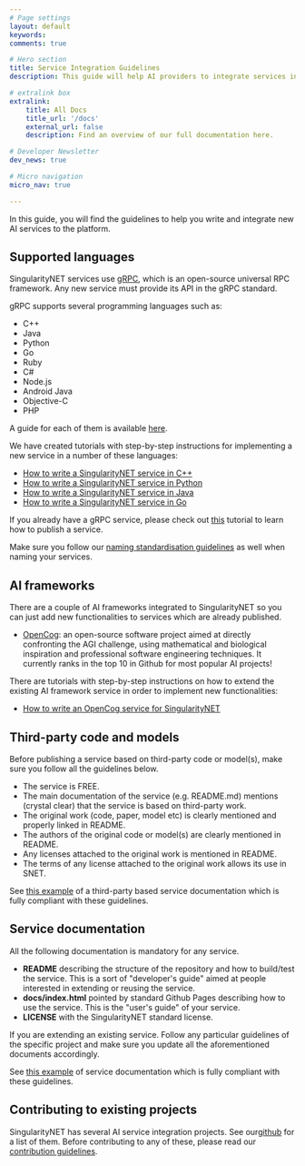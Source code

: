 ```yaml
---
# Page settings
layout: default
keywords:
comments: true

# Hero section
title: Service Integration Guidelines
description: This guide will help AI providers to integrate services into the platform.

# extralink box
extralink:
    title: All Docs
    title_url: '/docs'
    external_url: false
    description: Find an overview of our full documentation here.

# Developer Newsletter
dev_news: true

# Micro navigation
micro_nav: true

---
```


[singnet-github]: https://github.com/singnet
[dnn-github]: https://github.com/singnet/dnn-model-services
[contribution-guidelines]: https://github.com/singnet/wiki/blob/master/guidelines/CONTRIBUTING.md
[docs-templates]: https://github.com/singnet/wiki/blob/master/templates
[cpp-tutorial]: https://github.com/singnet/wiki/tree/master/tutorials/howToWriteCPPService
[java-tutorial]: https://github.com/singnet/wiki/tree/master/tutorials/howToWriteJavaService
[go-tutorial]: https://github.com/singnet/wiki/tree/master/tutorials/howToWriteGoService
[python-tutorial]: https://github.com/singnet/wiki/tree/master/tutorials/howToWritePythonService
[opencog-tutorial]: https://github.com/singnet/wiki/tree/master/tutorials/howToWriteOpencogService
[service-tutorial]: https://github.com/singnet/wiki/tree/master/tutorials/howToPublishService
[naming-standards]: https://github.com/singnet/wiki/blob/master/doc/Naming-Standards.md
[grpc]: https://grpc.io/
[grpc-docs]: https://grpc.io/docs/
[opencog]: https://opencog.org/
[opencog-services]: https://github.com/singnet/opencog-services


In this guide, you will find the guidelines to help you write and integrate new AI services to the platform.

## Supported languages
SingularityNET services use [gRPC](https://grpc.io/), which is an open-source universal RPC
framework. Any new service must provide its API in the gRPC standard.

gRPC supports several programming languages such as:
- C++
- Java
- Python
- Go
- Ruby
- C#
- Node.js
- Android Java
- Objective-C
- PHP

A guide for each of them is available [here](https://grpc.io/docs/).

We have created tutorials with step-by-step instructions for implementing a new
service in a number of these languages:

- [How to write a SingularityNET service in C++](/tutorials/cpp)
- [How to write a SingularityNET service in Python](/tutorials/python)
- [How to write a SingularityNET service in Java](/tutorials/java)
- [How to write a SingularityNET service in Go](/tutorials/go)

If you already have a gRPC service, please check out [this]((/tutorials/publish)) tutorial to learn how to publish a service.

Make sure you follow our [naming standardisation guidelines](/docs/all/naming-standards) as well when naming your services.

## AI frameworks
There are a couple of AI frameworks integrated to SingularityNET so you can just add new functionalities to services which are already published.

- [OpenCog](https://opencog.org/): an open-source software project aimed at directly confronting the AGI challenge, using mathematical and biological inspiration and professional software engineering techniques. It currently ranks in the top 10 in Github for most popular AI projects!

There are tutorials with step-by-step instructions on how to extend the existing AI framework service in order to implement new functionalities:
- [How to write an OpenCog service for SingularityNET](/tutorials/opencog)

## Third-party code and models
Before publishing a service based on third-party code or model(s), make sure
you follow all the guidelines below.

- The service is FREE.
- The main documentation of the service (e.g. README.md) mentions (crystal clear) that the service is based on third-party work.
- The original work (code, paper, model etc) is clearly mentioned and properly linked in README.
- The authors of the original code or model(s) are clearly mentioned in README.
- Any licenses attached to the original work is mentioned in README.
- The terms of any license attached to the original work allows its use in SNET.

See [this example](https://github.com/singnet/dnn-model-services) of a third-party based service documentation which is fully compliant with these guidelines.

## Service documentation
All the following documentation is mandatory for any service.

- **README** describing the structure of the repository and how to build/test the service. This is a sort of "developer's guide" aimed at people interested in extending or reusing the service.
- **docs/index.html** pointed by standard Github Pages describing how to use the service. This is the "user's guide" of your service.
- **LICENSE** with the SingularityNET standard license.

If you are extending an existing service. Follow any particular guidelines of the specific project and make sure you update all the aforementioned documents accordingly.

See [this example](https://github.com/singnet/opencog-services) of service documentation which is fully compliant with these guidelines.

## Contributing to existing projects
SingularityNET has several AI service integration projects. See our[github](https://github.com/singnet) for a list of them. Before contributing to any of these, please read our [contribution guidelines](/contribute).
